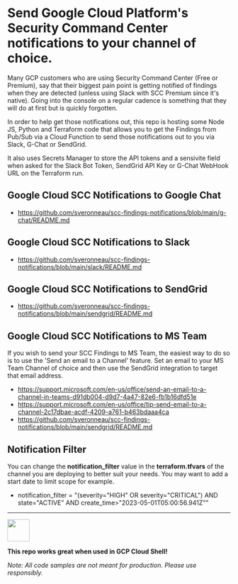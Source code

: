 # Send Google Cloud Platform's Security Command Center notifications to your channel of choice.

Many GCP customers who are using Security Command Center (Free or Premium), say that their biggest pain point is getting notified of findings when they are detected (unless using Slack with SCC Premium since it's native).
Going into the console on a regular cadence is something that they will do at first but is quickly forgotten.

In order to help get those notifications out, this repo is hosting some Node JS, Python and Terraform code that allows you to get the Findings from Pub/Sub via a Cloud Function to send those notifications out to you via Slack, G-Chat or SendGrid.

It also uses Secrets Manager to store the API tokens and a sensivite field when asked for the Slack Bot Token, SendGrid API Key or G-Chat WebHook URL on the Terraform run.

## Google Cloud SCC Notifications to Google Chat

- https://github.com/sveronneau/scc-findings-notifications/blob/main/g-chat/README.md

## Google Cloud SCC Notifications to Slack

- https://github.com/sveronneau/scc-findings-notifications/blob/main/slack/README.md

## Google Cloud SCC Notifications to SendGrid

- https://github.com/sveronneau/scc-findings-notifications/blob/main/sendgrid/README.md

## Google Cloud SCC Notifications to MS Team

If you wish to send your SCC Findings to MS Team, the easiest way to do so is to use the 'Send an email to a Channel' feature.  Set an email to your MS Team Channel of choice and then use the SendGrid integration to target that email address.

- https://support.microsoft.com/en-us/office/send-an-email-to-a-channel-in-teams-d91db004-d9d7-4a47-82e6-fb1b16dfd51e
- https://support.microsoft.com/en-us/office/tip-send-email-to-a-channel-2c17dbae-acdf-4209-a761-b463bdaaa4ca
- https://github.com/sveronneau/scc-findings-notifications/blob/main/sendgrid/README.md

## Notification Filter

You can change the **notification_filter** value in the **terraform.tfvars** of the channel you are deploying to better suit your needs.  You may want to add a start date to limit scope for example.

- notification_filter = "(severity=\"HIGH\" OR severity=\"CRITICAL\") AND state=\"ACTIVE\" AND create_time>"2023-05-01T05:00:56.941Z""

<hr>
<img src="https://cdn-icons-png.flaticon.com/512/4823/4823241.png" width="50" height="50">

**This repo works great when used in GCP Cloud Shell!**

*Note: All code samples are not meant for production.  Please use responsibly.*
